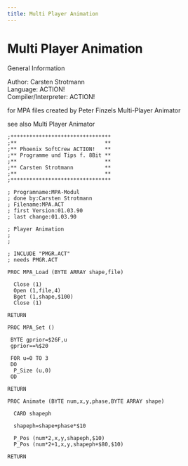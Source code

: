 ```yaml
---
title: Multi Player Animation
---
```

# Multi Player Animation  
  
General Information  
  
Author: 	Carsten Strotmann   
Language: 	ACTION!   
Compiler/Interpreter: 	ACTION!   
  
for MPA files created by Peter Finzels Multi-Player Animator  
  
see also Multi Player Animator  
  
```
;********************************
;**                            **
;** Phoenix SoftCrew ACTION!   **
;** Programme und Tips f. 8Bit **
;**                            **
;** Carsten Strotmann          **
;**                            **
;********************************

; Programname:MPA-Modul
; done by:Carsten Strotmann
; Filename:MPA.ACT
; first Version:01.03.90
; last change:01.03.90

; Player Animation
;
;

; INCLUDE "PMGR.ACT"
; needs PMGR.ACT 

PROC MPA_Load (BYTE ARRAY shape,file)

  Close (1)
  Open (1,file,4)
  Bget (1,shape,$100)
  Close (1)

RETURN

PROC MPA_Set ()

 BYTE gprior=$26F,u
 gprior==%$20

 FOR u=0 TO 3
 DO
  P_Size (u,0)
 OD

RETURN

PROC Animate (BYTE num,x,y,phase,BYTE ARRAY shape)

  CARD shapeph

  shapeph=shape+phase*$10

  P_Pos (num*2,x,y,shapeph,$10)
  P_Pos (num*2+1,x,y,shapeph+$80,$10)

RETURN
```
